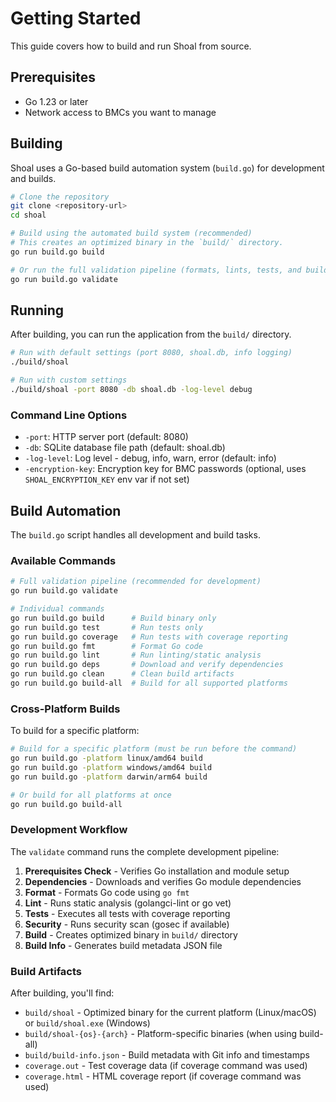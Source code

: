 # Getting Started

This guide covers how to build and run Shoal from source.

## Prerequisites

- Go 1.23 or later
- Network access to BMCs you want to manage

## Building

Shoal uses a Go-based build automation system (`build.go`) for development and builds.

```bash
# Clone the repository
git clone <repository-url>
cd shoal

# Build using the automated build system (recommended)
# This creates an optimized binary in the `build/` directory.
go run build.go build

# Or run the full validation pipeline (formats, lints, tests, and builds)
go run build.go validate
```

## Running

After building, you can run the application from the `build/` directory.

```bash
# Run with default settings (port 8080, shoal.db, info logging)
./build/shoal

# Run with custom settings
./build/shoal -port 8080 -db shoal.db -log-level debug
```

### Command Line Options

- `-port`: HTTP server port (default: 8080)
- `-db`: SQLite database file path (default: shoal.db)
- `-log-level`: Log level - debug, info, warn, error (default: info)
- `-encryption-key`: Encryption key for BMC passwords (optional, uses `SHOAL_ENCRYPTION_KEY` env var if not set)

## Build Automation

The `build.go` script handles all development and build tasks.

### Available Commands

```bash
# Full validation pipeline (recommended for development)
go run build.go validate

# Individual commands
go run build.go build      # Build binary only
go run build.go test       # Run tests only
go run build.go coverage   # Run tests with coverage reporting
go run build.go fmt        # Format Go code
go run build.go lint       # Run linting/static analysis
go run build.go deps       # Download and verify dependencies
go run build.go clean      # Clean build artifacts
go run build.go build-all  # Build for all supported platforms
```

### Cross-Platform Builds

To build for a specific platform:

```bash
# Build for a specific platform (must be run before the command)
go run build.go -platform linux/amd64 build
go run build.go -platform windows/amd64 build
go run build.go -platform darwin/arm64 build

# Or build for all platforms at once
go run build.go build-all
```

### Development Workflow

The `validate` command runs the complete development pipeline:

1.  **Prerequisites Check** - Verifies Go installation and module setup
2.  **Dependencies** - Downloads and verifies Go module dependencies
3.  **Format** - Formats Go code using `go fmt`
4.  **Lint** - Runs static analysis (golangci-lint or go vet)
5.  **Tests** - Executes all tests with coverage reporting
6.  **Security** - Runs security scan (gosec if available)
7.  **Build** - Creates optimized binary in `build/` directory
8.  **Build Info** - Generates build metadata JSON file

### Build Artifacts

After building, you'll find:
- `build/shoal` - Optimized binary for the current platform (Linux/macOS) or `build/shoal.exe` (Windows)
- `build/shoal-{os}-{arch}` - Platform-specific binaries (when using build-all)
- `build/build-info.json` - Build metadata with Git info and timestamps
- `coverage.out` - Test coverage data (if coverage command was used)
- `coverage.html` - HTML coverage report (if coverage command was used)

